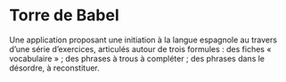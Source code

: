 Torre de Babel
==============
Une application proposant une initiation à la langue espagnole au travers d’une
série d’exercices, articulés autour de trois formules : des fiches
« vocabulaire » ; des phrases à trous à compléter ; des phrases dans le
désordre, à reconstituer.
